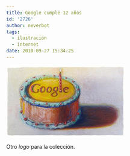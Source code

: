 ```yaml
---
title: Google cumple 12 años
id: '2726'
author: neverbot
tags:
  - ilustración
  - internet
date: 2010-09-27 15:34:25
---
```


[![201009271533.jpg](./google-cumple-12-anos/201009271533.jpg)](http://www.google.es/search?q=Google&ct=googbday10-hp&oi=ddle)

Otro _logo_ para la colección.
